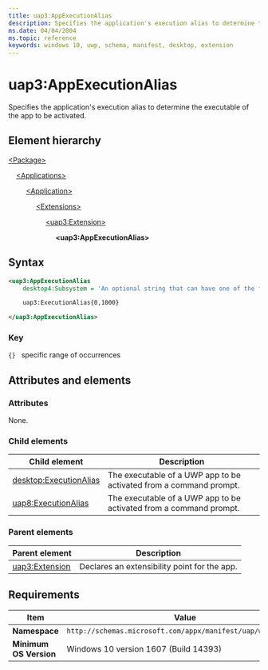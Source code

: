 ```yaml
---
title: uap3:AppExecutionAlias
description: Specifies the application's execution alias to determine the executable of the app to be activated (uap3:AppExecutionAlias).
ms.date: 04/04/2004
ms.topic: reference
keywords: windows 10, uwp, schema, manifest, desktop, extension 
---
```


# uap3:AppExecutionAlias

Specifies the application's execution alias to determine the executable of the app to be activated.

## Element hierarchy

[\<Package\>](element-package.md)

&nbsp;&nbsp;&nbsp;&nbsp;[\<Applications\>](element-applications.md)

&nbsp;&nbsp;&nbsp;&nbsp; &nbsp;&nbsp;&nbsp;&nbsp;[\<Application\>](element-application.md)

&nbsp;&nbsp;&nbsp;&nbsp; &nbsp;&nbsp;&nbsp;&nbsp; &nbsp;&nbsp;&nbsp;&nbsp;[\<Extensions\>](element-1-extensions.md)

&nbsp;&nbsp;&nbsp;&nbsp; &nbsp;&nbsp;&nbsp;&nbsp; &nbsp;&nbsp;&nbsp;&nbsp; &nbsp;&nbsp;&nbsp;&nbsp;[\<uap3:Extension\>](element-uap3-extension-manual.md)

&nbsp;&nbsp;&nbsp;&nbsp; &nbsp;&nbsp;&nbsp;&nbsp; &nbsp;&nbsp;&nbsp;&nbsp; &nbsp;&nbsp;&nbsp;&nbsp; &nbsp;&nbsp;&nbsp;&nbsp;**\<uap3:AppExecutionAlias\>**

## Syntax

```xml
<uap3:AppExecutionAlias
    desktop4:Subsystem = 'An optional string that can have one of the following values: "console" or "windows".' >

    uap3:ExecutionAlias{0,1000}

</uap3:AppExecutionAlias>
```

### Key

`{}`   specific range of occurrences

## Attributes and elements

### Attributes

None.

### Child elements

| Child element | Description |
|-|-|
| [desktop:ExecutionAlias](element-desktop-executionalias.md) | The executable of a UWP app to be activated from a command prompt. |
| [uap8:ExecutionAlias](element-uap8-executionalias.md) | The executable of a UWP app to be activated from a command prompt. |

### Parent elements

| Parent element | Description |
|-|-|
| [uap3:Extension](element-uap3-extension-manual.md) | Declares an extensibility point for the app. |

## Requirements

| Item | Value |
|--|--|
| **Namespace** | `http://schemas.microsoft.com/appx/manifest/uap/windows10/3` |
| **Minimum OS Version** | Windows 10 version 1607 (Build 14393) |
